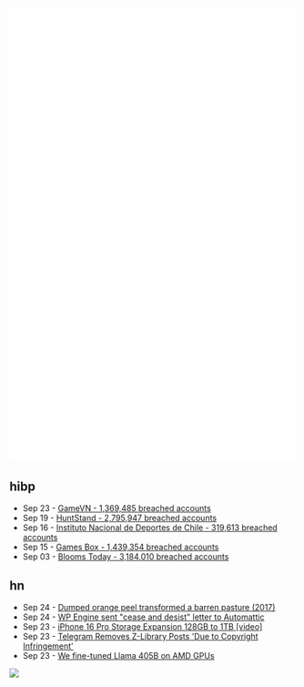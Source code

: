 ![Metrics](https://raw.githubusercontent.com/phixion/phixion/master/metrics.svg)

## hibp

<!--
for https://github.com/phixion/phixion/blob/main/.github/workflows/feeds.yml
-->
<!--START_SECTION:haveibeenpwnd-->
- Sep 23 - [GameVN - 1,369,485 breached accounts](https://haveibeenpwned.com/PwnedWebsites#GameVN)
- Sep 19 - [HuntStand - 2,795,947 breached accounts](https://haveibeenpwned.com/PwnedWebsites#HuntStand)
- Sep 16 - [Instituto Nacional de Deportes de Chile - 319,613 breached accounts](https://haveibeenpwned.com/PwnedWebsites#InstitutoNacionalDeDeportesDeChile)
- Sep 15 - [Games Box - 1,439,354 breached accounts](https://haveibeenpwned.com/PwnedWebsites#GamesBox)
- Sep 03 - [Blooms Today - 3,184,010 breached accounts](https://haveibeenpwned.com/PwnedWebsites#BloomsToday)
<!--END_SECTION:haveibeenpwnd-->

## hn

<!--
for https://github.com/phixion/phixion/blob/main/.github/workflows/feeds.yml
-->
<!--START_SECTION:hn-->
- Sep 24 - [Dumped orange peel transformed a barren pasture (2017)](https://www.sciencealert.com/how-12-000-tonnes-of-dumped-orange-peel-produced-something-nobody-imagined)
- Sep 24 - [WP Engine sent "cease and desist" letter to Automattic](https://twitter.com/wpengine/status/1838350670564377051)
- Sep 23 - [iPhone 16 Pro Storage Expansion 128GB to 1TB [video]](https://www.youtube.com/watch?v=KRRNR4HyYaw)
- Sep 23 - [Telegram Removes Z-Library Posts 'Due to Copyright Infringement'](https://torrentfreak.com/telegram-removes-z-library-posts-due-to-copyright-infringement-240923/)
- Sep 23 - [We fine-tuned Llama 405B on AMD GPUs](https://publish.obsidian.md/felafax/pages/Tune+Llama3+405B+on+AMD+MI300x+(our+journey))
<!--END_SECTION:hn-->

<!--
for https://yhype.me
-->
![](https://hit.yhype.me/github/profile?user_id=13013670)

